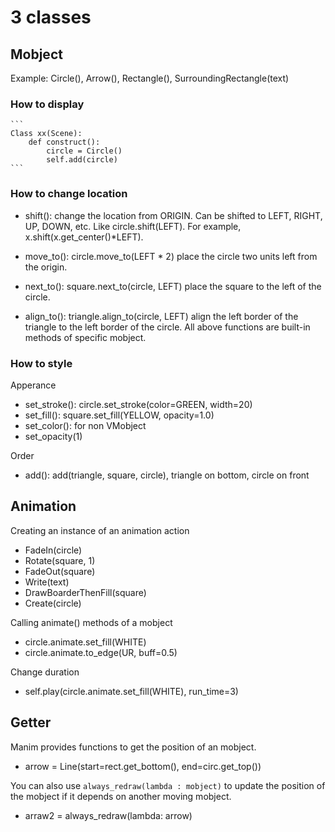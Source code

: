 # 3 classes

## Mobject

Example: Circle(), Arrow(), Rectangle(), SurroundingRectangle(text)

### How to display

    ```
    Class xx(Scene):
        def construct():
            circle = Circle()
            self.add(circle)
    ```

### How to change location

- shift(): change the location from ORIGIN. Can be shifted to LEFT, RIGHT, UP, DOWN, etc. Like circle.shift(LEFT). For example, x.shift(x.get_center()\*LEFT).

- move_to(): circle.move_to(LEFT \* 2) place the circle two units left from the origin.
- next_to(): square.next_to(circle, LEFT) place the square to the left of the circle.
- align_to(): triangle.align_to(circle, LEFT) align the left border of the triangle to the left border of the circle.
  All above functions are built-in methods of specific mobject.

### How to style

Apperance

- set_stroke(): circle.set_stroke(color=GREEN, width=20)
- set_fill(): square.set_fill(YELLOW, opacity=1.0)
- set_color(): for non VMobject
- set_opacity(1)

Order

- add(): add(triangle, square, circle), triangle on bottom, circle on front

## Animation

Creating an instance of an animation action

- FadeIn(circle)
- Rotate(square, 1)
- FadeOut(square)
- Write(text)
- DrawBoarderThenFill(square)
- Create(circle)

Calling animate() methods of a mobject

- circle.animate.set_fill(WHITE)
- circle.animate.to_edge(UR, buff=0.5)

Change duration

- self.play(circle.animate.set_fill(WHITE), run_time=3)

## Getter

Manim provides functions to get the position of an mobject.

- arrow = Line(start=rect.get_bottom(), end=circ.get_top())

You can also use `always_redraw(lambda : mobject)` to update the position of the mobject if it depends on another moving mobject.

- arraw2 = always_redraw(lambda: arrow)
